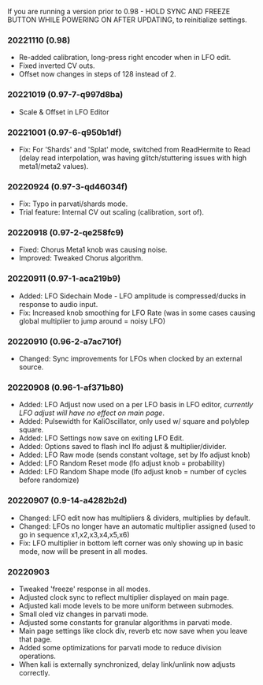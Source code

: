 If you are running a version prior to 0.98 - HOLD SYNC AND FREEZE BUTTON WHILE POWERING ON AFTER UPDATING, to reinitialize settings.

### 20221110 (0.98)
* Re-added calibration, long-press right encoder when in LFO edit.
* Fixed inverted CV outs.
* Offset now changes in steps of 128 instead of 2.

### 20221019 (0.97-7-q997d8ba)
* Scale & Offset in LFO Editor

### 20221001 (0.97-6-q950b1df)
* Fix: For 'Shards' and 'Splat' mode, switched from ReadHermite to Read (delay
  read interpolation, was having glitch/stuttering issues with high meta1/meta2 values).

### 20220924 (0.97-3-qd46034f)
* Fix: Typo in parvati/shards mode.
* Trial feature: Internal CV out scaling (calibration, sort of).

### 20220918 (0.97-2-qe258fc9)
* Fixed: Chorus Meta1 knob was causing noise.
* Improved: Tweaked Chorus algorithm.

### 20220911 (0.97-1-aca219b9)
* Added: LFO Sidechain Mode - LFO amplitude is compressed/ducks in response to
  audio input.
* Fix: Increased knob smoothing for LFO Rate (was in some cases causing global multiplier to
  jump around = noisy LFO)

### 20220910 (0.96-2-a7ac710f)
* Changed: Sync improvements for LFOs when clocked by an external source.

### 20220908 (0.96-1-af371b80)
* Added: LFO Adjust now used on a per LFO basis in LFO editor, *currently LFO adjust will have no effect on main page*.
* Added: Pulsewidth for KaliOscillator, only used w/ square and polyblep square.
* Added: LFO Settings now save on exiting LFO Edit.
* Added: Options saved to flash incl lfo adjust & multiplier/divider.
* Added: LFO Raw mode (sends constant voltage, set by lfo adjust knob)
* Added: LFO Random Reset mode (lfo adjust knob = probability)
* Added: LFO Random Shape mode (lfo adjust knob = number of cycles before randomize)
 
### 20220907 (0.9-14-a4282b2d)
* Changed: LFO edit now has multipliers & dividers, multiplies by default.
* Changed: LFOs no longer have an automatic multiplier assigned (used to go in
  sequence x1,x2,x3,x4,x5,x6)
* Fix: LFO multiplier in bottom left corner was only showing up in basic mode,
  now will be present in all modes.

### 20220903
* Tweaked 'freeze' response in all modes.
* Adjusted clock sync to reflect multiplier displayed on main page.
* Adjusted kali mode levels to be more uniform between submodes.
* Small oled viz changes in parvati mode.
* Adjusted some constants for granular algorithms in parvati mode.
* Main page settings like clock div, reverb etc now save when you leave that
  page.
* Added some optimizations for parvati mode to reduce division operations.
* When kali is externally synchronized, delay link/unlink now adjusts 
  correctly.
